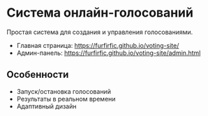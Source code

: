 # Система онлайн-голосований

Простая система для создания и управления голосованиями.

- Главная страница: https://furfirfic.github.io/voting-site/
- Админ-панель: https://furfirfic.github.io/voting-site/admin.html

## Особенности
- Запуск/остановка голосований
- Результаты в реальном времени
- Адаптивный дизайн
